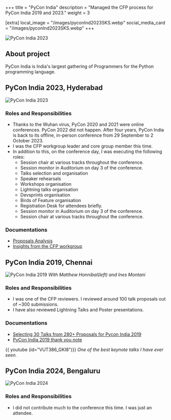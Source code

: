 +++
title = "PyCon India"
description = "Managed the CFP process for PyCon India 2019 and 2023."
weight = 3

[extra]
local_image = "/images/pyconInd2023SKS.webp"
social_media_card = "/images/pyconInd2023SKS.webp"
+++

![PyCon India 2023](/images/pyconInd2023.webp)
## About project


PyCon India is India's largest gathering of Programmers for the Python programming language.

## PyCon India 2023, Hyderabad
![PyCon India 2023](/images/pyconInd2023SKS.webp)

### Roles and Responsibilities

- Thanks to the Wuhan virus, PyCon 2020 and 2021 were online conferences. PyCon 2022 did not happen. After four years, PyCon India is back to its offline, in-person conference from 29 September to 2 October 2023.
- I was the CFP workgroup leader and core group member this time.
- In addition to this, on the conference day, I was executing the following roles:
  - Session chair at various tracks throughout the conference.
  - Session monitor in Auditorium on day 3 of the conference.
  - Talks selection and organisation
  - Speaker rehearsals
  - Workshops organisation
  - Lightning talks organisation
  - Devsprints organisation
  - Birds of Feature organisation
  - Registration Desk for attendees briefly.
  - Session monitor in Auditorium on day 3 of the conference.
  - Session chair at various tracks throughout the conference.

### Documentations

- [Proposals Analysis](@/blog/an-analysis-of-pycon-india-2023-proposals.md)
- [Insights from the CFP workgroup](@/blog/pycon-india-2023-insights-from-the-cfp-workgroup.md)

## PyCon India 2019, Chennai

![PyCon India 2019](/images/pyconInd2019.webp)
*With Matthew Honnibal(left) and Ines Montani*

### Roles and Responsibilities

- I was one of the CFP reviewers. I reviewed around 100 talk proposals out of ~300 submissions.
- I have also reviewed Lightning Talks and Poster presentations.

### Documentations

- [Selecting 30 Talks from 280+ Proposals for Pycon India 2019](@/blog/pycon-india-cfp-review.md)
- [PyCon India 2019 thank you note](https://in.pycon.org/2019/thank-you.html)

{{ youtube (id="VUT386_GKI8")}}
_One of the best keynote talks I have ever seen._

## PyCon India 2024, Bengaluru

![PyCon India 2024](/images/pyconInd2024.webp)

### Roles and Responsibilities
- I did not contribute much to the conference this time. I was just an attendee.